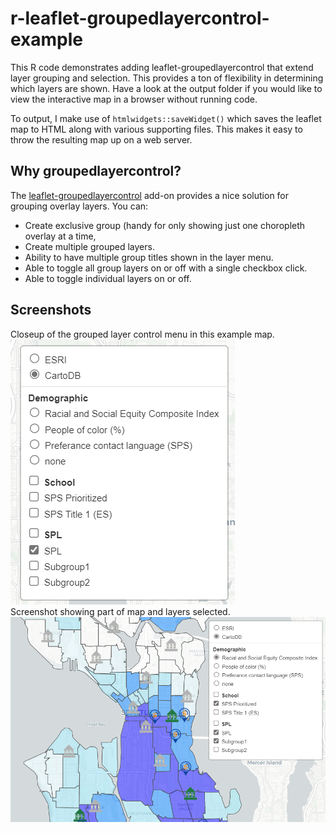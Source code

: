 # r-leaflet-groupedlayercontrol-example
This R code demonstrates adding leaflet-groupedlayercontrol that extend layer grouping and selection. This provides a ton of flexibility in determining which layers are shown. Have a look at the output folder if you would like to view the interactive map  in a browser without running code. 

To output, I make use of `htmlwidgets::saveWidget()` which saves the leaflet map to HTML along with various supporting files. This makes it easy to throw the resulting map up on a web server.

## Why groupedlayercontrol?
The [leaflet-groupedlayercontrol](https://github.com/ismyrnow/leaflet-groupedlayercontrol) add-on provides a nice solution for grouping overlay layers. You can:
- Create exclusive group (handy for only showing just one choropleth overlay at a time,
- Create multiple grouped layers. 
- Ability to have multiple group titles shown in the layer menu.
- Able to toggle all group layers on or off with a single checkbox click. 
- Able to toggle individual layers on or off.

## Screenshots
<div> Closeup of the grouped layer control menu in this example map.</div>
  <img src="https://github.com/data-sea/r-leaflet-groupedlayercontrol-example/blob/d676f46c9fc89bb764c6f875e5ff499ba83baebc/images/screenshot1.PNG"></img>

<div> Screenshot showing part of map and layers selected.</div>
  <img src="https://github.com/data-sea/r-leaflet-groupedlayercontrol-example/blob/d676f46c9fc89bb764c6f875e5ff499ba83baebc/images/screenshot2.PNG"></img>

